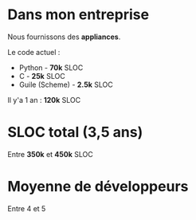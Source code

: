 # Dans mon entreprise

Nous fournissons des **appliances**.

Le code actuel :

* Python - **70k** SLOC
* C - **25k** SLOC
* Guile (Scheme) - **2.5k** SLOC

Il y&#39;a 1 an : **120k** SLOC

# SLOC total (3,5 ans)

Entre **350k** et **450k** SLOC

# Moyenne de développeurs

Entre 4 et 5
